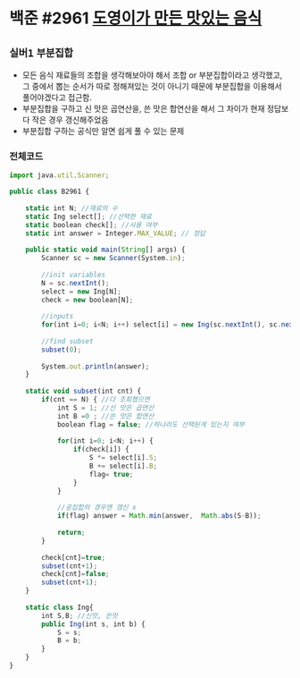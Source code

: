 # 백준 #2961 [도영이가 만든 맛있는 음식](https://www.acmicpc.net/problem/2961)
`실버1` `부분집합`
---
- 모든 음식 재료들의 조합을 생각해보아야 해서 조합 or 부분집합이라고 생각했고, 그 중에서 뽑는 순서가 따로 정해져있는 것이 아니기 때문에 부분집합을 이용해서 풀어야겠다고 접근함.
- 부분집합을 구하고 신 맛은 곱연산을, 쓴 맛은 합연산을 해서 그 차이가 현재 정답보다 작은 경우 갱신해주었음
- 부분집합 구하는 공식만 알면 쉽게 풀 수 있는 문제

### 전체코드
```jsx
import java.util.Scanner;

public class B2961 {
	
	static int N; //재료의 수
	static Ing select[]; //선택한 재료 
	static boolean check[]; //사용 여부
	static int answer = Integer.MAX_VALUE; // 정답
	
	public static void main(String[] args) {
		Scanner sc = new Scanner(System.in);
		
		//init variables
		N = sc.nextInt();
		select = new Ing[N];
		check = new boolean[N];
		
		//inputs
		for(int i=0; i<N; i++) select[i] = new Ing(sc.nextInt(), sc.nextInt());
		
		//find subset
		subset(0);
		
		System.out.println(answer);
	}
	
	static void subset(int cnt) {
		if(cnt == N) { //다 조회했으면
			int S = 1; //신 맛은 곱연산
			int B =0 ; //쓴 맛은 합연산
			boolean flag = false; //하나라도 선택된게 있는지 여부
			
			for(int i=0; i<N; i++) {
				if(check[i]) { 
					S *= select[i].S;
					B += select[i].B;
					flag= true;
				}
			}
			
			//공집합의 경우엔 갱신 x
			if(flag) answer = Math.min(answer,  Math.abs(S-B));
			
			return;
		}
		
		check[cnt]=true;
		subset(cnt+1);
		check[cnt]=false;
		subset(cnt+1);
	}
	
	static class Ing{
		int S,B; //신맛, 쓴맛
		public Ing(int s, int b) {
			S = s;
			B = b;
		}
	}
}

```
